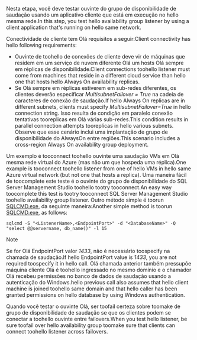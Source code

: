 <span data-ttu-id="39b7c-101">Nesta etapa, você deve testar ouvinte do grupo de disponibilidade de saudação usando um aplicativo cliente que está em execução no hello mesma rede.</span><span class="sxs-lookup"><span data-stu-id="39b7c-101">In this step, you test hello availability group listener by using a client application that's running on hello same network.</span></span>

<span data-ttu-id="39b7c-102">Conectividade de cliente tem Olá requisitos a seguir:</span><span class="sxs-lookup"><span data-stu-id="39b7c-102">Client connectivity has hello following requirements:</span></span>

* <span data-ttu-id="39b7c-103">Ouvinte de toohello de conexões de cliente deve vir de máquinas que residem em um serviço de nuvem diferente Olá um hosts Olá sempre em réplicas de disponibilidade.</span><span class="sxs-lookup"><span data-stu-id="39b7c-103">Client connections toohello listener must come from machines that reside in a different cloud service than hello one that hosts hello Always On availability replicas.</span></span>
* <span data-ttu-id="39b7c-104">Se Olá sempre em réplicas estiverem em sub-redes diferentes, os clientes deverão especificar *MultisubnetFailover = True* na cadeia de caracteres de conexão de saudação.</span><span class="sxs-lookup"><span data-stu-id="39b7c-104">If hello Always On replicas are in different subnets, clients must specify *MultisubnetFailover=True* in hello connection string.</span></span> <span data-ttu-id="39b7c-105">Isso resulta de condição em paralelo conexão tentativas tooreplicas em Olá várias sub-redes.</span><span class="sxs-lookup"><span data-stu-id="39b7c-105">This condition results in parallel connection attempts tooreplicas in hello various subnets.</span></span> <span data-ttu-id="39b7c-106">Observe que esse cenário inclui uma implantação de grupo de disponibilidade do AlwaysOn entre regiões.</span><span class="sxs-lookup"><span data-stu-id="39b7c-106">This scenario includes a cross-region Always On availability group deployment.</span></span>

<span data-ttu-id="39b7c-107">Um exemplo é tooconnect toohello ouvinte uma saudação VMs em Olá mesma rede virtual do Azure (mas não um que hospeda uma réplica).</span><span class="sxs-lookup"><span data-stu-id="39b7c-107">One example is tooconnect toohello listener from one of hello VMs in hello same Azure virtual network (but not one that hosts a replica).</span></span> <span data-ttu-id="39b7c-108">Uma maneira fácil de toocomplete este teste é o ouvinte do grupo de disponibilidade do SQL Server Management Studio toohello tootry tooconnect.</span><span class="sxs-lookup"><span data-stu-id="39b7c-108">An easy way toocomplete this test is tootry tooconnect SQL Server Management Studio toohello availability group listener.</span></span> <span data-ttu-id="39b7c-109">Outro método simple é toorun [SQLCMD.exe](https://technet.microsoft.com/library/ms162773.aspx), da seguinte maneira:</span><span class="sxs-lookup"><span data-stu-id="39b7c-109">Another simple method is toorun [SQLCMD.exe](https://technet.microsoft.com/library/ms162773.aspx), as follows:</span></span>

    sqlcmd -S "<ListenerName>,<EndpointPort>" -d "<DatabaseName>" -Q "select @@servername, db_name()" -l 15

> [!NOTE]
> <span data-ttu-id="39b7c-110">Se for Olá EndpointPort valor *1433*, não é necessário toospecify na chamada de saudação.</span><span class="sxs-lookup"><span data-stu-id="39b7c-110">If hello EndpointPort value is *1433*, you are not required toospecify it in hello call.</span></span> <span data-ttu-id="39b7c-111">Olá chamada anterior também pressupõe máquina cliente Olá é toohello ingressado no mesmo domínio e o chamador Olá recebeu permissões no banco de dados de saudação usando a autenticação do Windows.</span><span class="sxs-lookup"><span data-stu-id="39b7c-111">hello previous call also assumes that hello client machine is joined toohello same domain and that hello caller has been granted permissions on hello database by using Windows authentication.</span></span>
> 
> 

<span data-ttu-id="39b7c-112">Quando você testar o ouvinte Olá, ser toofail certeza sobre toomake de grupo de disponibilidade de saudação se que os clientes podem se conectar a toohello ouvinte entre failovers.</span><span class="sxs-lookup"><span data-stu-id="39b7c-112">When you test hello listener, be sure toofail over hello availability group toomake sure that clients can connect toohello listener across failovers.</span></span>

